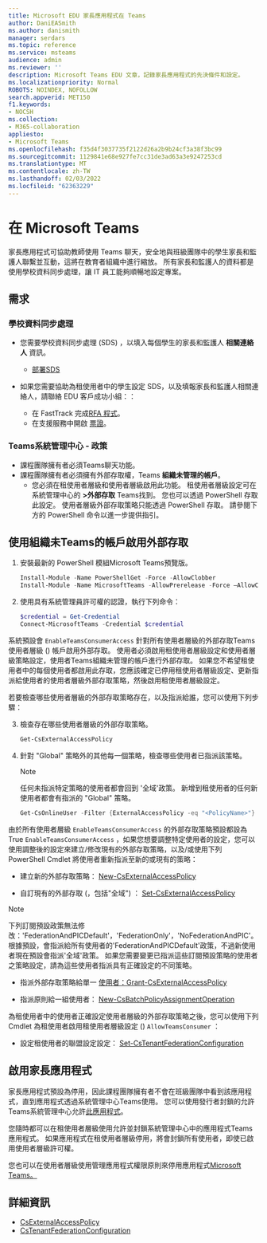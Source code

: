 ```yaml
---
title: Microsoft EDU 家長應用程式在 Teams
author: DaniEASmith
ms.author: danismith
manager: serdars
ms.topic: reference
ms.service: msteams
audience: admin
ms.reviewer: ''
description: Microsoft Teams EDU 文章，記錄家長應用程式的先決條件和設定。
ms.localizationpriority: Normal
ROBOTS: NOINDEX, NOFOLLOW
search.appverid: MET150
f1.keywords:
- NOCSH
ms.collection:
- M365-collaboration
appliesto:
- Microsoft Teams
ms.openlocfilehash: f35d4f3037735f2122d26a2b9b24cf3a38f3bc99
ms.sourcegitcommit: 1129841e68e927fe7cc31de3ad63a3e9247253cd
ms.translationtype: MT
ms.contentlocale: zh-TW
ms.lasthandoff: 02/03/2022
ms.locfileid: "62363229"
---
```

# <a name="deploying-the-parents-app-in-microsoft-teams"></a>在 Microsoft Teams

家長應用程式可協助教師使用 Teams 聊天，安全地與班級團隊中的學生家長和監護人聯繫並互動，這將在教育者組織中進行縮放。 所有家長和監護人的資料都是使用學校資料同步處理，讓 IT 員工能夠順暢地設定專案。

## <a name="requirements"></a>需求

### <a name="school-data-sync"></a>學校資料同步處理

- 您需要學校資料同步處理 (SDS) ，以填入每個學生的家長和監護人 **相關連絡人** 資訊。
  - [部署SDS](/schooldatasync/parents-and-guardians-in-sds)

- 如果您需要協助為租使用者中的學生設定 SDS，以及填報家長和監護人相關連絡人，請聯絡 EDU 客戶成功小組：：
  - 在 FastTrack 完成[RFA 程式](https://www.microsoft.com/fasttrack?rtc=1)。
  - 在支援服務中開啟 [票證](https://aka.ms/sdssupport)。

### <a name="teams-admin-center---policies"></a>Teams系統管理中心 - 政策

- 課程團隊擁有者必須Teams聊天功能。
- 課程團隊擁有者必須擁有外部存取權，Teams **組織未管理的帳戶**。
  - 您必須在租使用者層級和使用者層級啟用此功能。 租使用者層級設定可在系統管理中心的 **>外部存取** Teams找到。 您也可以透過 PowerShell 存取此設定。 使用者層級外部存取策略只能透過 PowerShell 存取。 請參閱下方的 PowerShell 命令以進一步提供指引。

## <a name="enabling-external-access-with-teams-accounts-not-managed-by-an-organization"></a>使用組織未Teams的帳戶啟用外部存取

1. 安裝最新的 PowerShell 模組Microsoft Teams預覽版。

    ```powershell
    Install-Module -Name PowerShellGet -Force -AllowClobber
    Install-Module -Name MicrosoftTeams -AllowPrerelease -Force –AllowClobber
    ```
    
2. 使用具有系統管理員許可權的認證，執行下列命令：

    ```powershell
    $credential = Get-Credential
    Connect-MicrosoftTeams -Credential $credential
    ```

系統預設會 `EnableTeamsConsumerAccess` 針對所有使用者層級的外部存取Teams使用者層級 () 帳戶啟用外部存取。 使用者必須啟用租使用者層級設定和使用者層級策略設定，使用者Teams組織未管理的帳戶進行外部存取。 如果您不希望租使用者中的每個使用者都啟用此存取，您應該確定已停用租使用者層級設定、更新指派給使用者的使用者層級外部存取策略，然後啟用租使用者層級設定。

若要檢查哪些使用者層級的外部存取策略存在，以及指派給誰，您可以使用下列步驟：
    
3. 檢查存在哪些使用者層級的外部存取策略。

    ```powershell
    Get-CsExternalAccessPolicy
    ```

4. 針對 "Global" 策略外的其他每一個策略，檢查哪些使用者已指派該策略。

   > [!NOTE]
   > 任何未指派特定策略的使用者都會回到 '全域'政策。 新增到租使用者的任何新使用者都會有指派的 "Global" 策略。

    ```powershell
    Get-CsOnlineUser -Filter {ExternalAccessPolicy -eq "<PolicyName>"} | Select-Object DisplayName,ObjectId,UserPrincipalName
    ```

由於所有使用者層級 `EnableTeamsConsumerAccess` 的外部存取策略預設都設為 True `EnableTeamsConsumerAccess` ，如果您想要調整特定使用者的設定，您可以使用調整後的設定來建立/修改現有的外部存取策略，以及/或使用下列 PowerShell Cmdlet 將使用者重新指派至新的或現有的策略：

- 建立新的外部存取策略： [New-CsExternalAccessPolicy](/powershell/module/skype/new-csexternalaccesspolicy)

- 自訂現有的外部存取 (，包括"全域") ： [Set-CsExternalAccessPolicy](/powershell/module/skype/set-csexternalaccesspolicy)

> [!NOTE]
> 下列訂閱預設政策無法修改：'FederationAndPICDefault'，'FederationOnly'，'NoFederationAndPIC'。 根據預設，會指派給所有使用者的'FederationAndPICDefault'政策，不過新使用者現在預設會指派'全域'政策。 如果您需要變更已指派這些訂閱預設策略的使用者之策略設定，請為這些使用者指派具有正確設定的不同策略。

- 指派外部存取策略給單一 [使用者：Grant-CsExternalAccessPolicy](/powershell/module/skype/grant-csexternalaccesspolicy)

- 指派原則給一組使用者： [New-CsBatchPolicyAssignmentOperation](/powershell/module/skype/new-csbatchpolicyassignmentoperation)

為租使用者中的使用者正確設定使用者層級的外部存取策略之後，您可以使用下列 Cmdlet 為租使用者啟用租使用者層級設定 () `AllowTeamsConsumer` ：

- 設定租使用者的聯盟設定設定： [Set-CsTenantFederationConfiguration](/powershell/module/skype/set-cstenantfederationconfiguration)

## <a name="enabling-the-parents-app"></a>啟用家長應用程式

家長應用程式預設為停用，因此課程團隊擁有者不會在班級團隊中看到該應用程式，直到應用程式透過系統管理中心Teams使用。 您可以使用發行者封鎖的允許Teams系統管理中心允許[此應用程式](manage-apps.md#apps-blocked-by-publishers)。

您隨時都可以在租使用者層級使用允許並封鎖系統管理中心中的[](manage-apps.md#allow-and-block-apps)應用程式Teams應用程式。 如果應用程式在租使用者層級停用，將會封鎖所有使用者，即使已啟用使用者層級許可權。

您也可以在使用者層級使用管理應用程式權限原則來停用應用程式[Microsoft Teams。](teams-app-permission-policies.md)

## <a name="more-information"></a>詳細資訊

- [CsExternalAccessPolicy](/powershell/module/skype/set-csexternalaccesspolicy)
- [CsTenantFederationConfiguration](/powershell/module/skype/set-cstenantfederationconfiguration)

